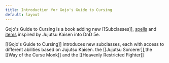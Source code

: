 ```yaml
---
title: Introduction for Gojo's Guide to Cursing
default: layout
---
```

Gojo's Guide to Cursing is a book adding new [[Subclasses]], [spells](Jujutsu%20spells.md) and [items](Cursed%20Items.md) inspired by Jujutsu Kaisen into DnD 5e.

[[Gojo's Guide to Cursing]] introduces new subclasses, each with access to different abilities based on Jujutsu Kaisen. the [[Jujutsu Sorcerer]],the [[Way of the Curse Monk]] and the [[Heavenly Restricted Fighter]]